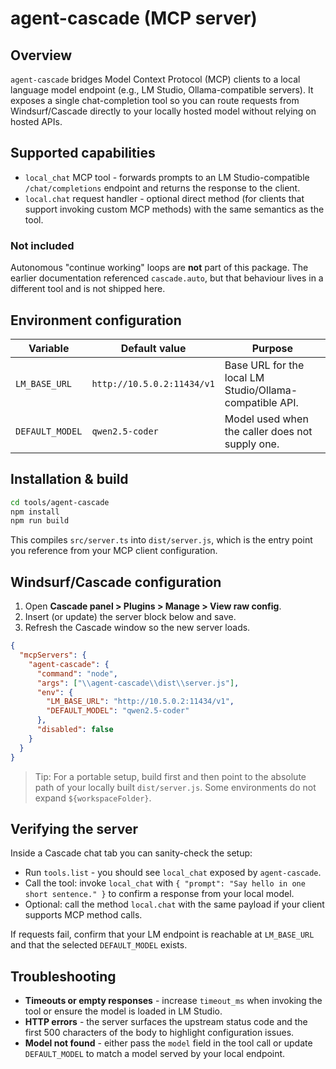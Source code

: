 # agent-cascade (MCP server)

## Overview
`agent-cascade` bridges Model Context Protocol (MCP) clients to a local language model endpoint (e.g., LM Studio, Ollama-compatible servers). It exposes a single chat-completion tool so you can route requests from Windsurf/Cascade directly to your locally hosted model without relying on hosted APIs.

## Supported capabilities
- `local_chat` MCP tool - forwards prompts to an LM Studio-compatible `/chat/completions` endpoint and returns the response to the client.
- `local.chat` request handler - optional direct method (for clients that support invoking custom MCP methods) with the same semantics as the tool.

### Not included
Autonomous "continue working" loops are **not** part of this package. The earlier documentation referenced `cascade.auto`, but that behaviour lives in a different tool and is not shipped here.

## Environment configuration
| Variable        | Default value              | Purpose                                                 |
|-----------------|----------------------------|---------------------------------------------------------|
| `LM_BASE_URL`   | `http://10.5.0.2:11434/v1` | Base URL for the local LM Studio/Ollama-compatible API. |
| `DEFAULT_MODEL` | `qwen2.5-coder`            | Model used when the caller does not supply one.         |

## Installation & build
```bash
cd tools/agent-cascade
npm install
npm run build
```
This compiles `src/server.ts` into `dist/server.js`, which is the entry point you reference from your MCP client configuration.

## Windsurf/Cascade configuration
1. Open **Cascade panel > Plugins > Manage > View raw config**.
2. Insert (or update) the server block below and save.
3. Refresh the Cascade window so the new server loads.

```json
{
  "mcpServers": {
    "agent-cascade": {
      "command": "node",
      "args": ["\\agent-cascade\\dist\\server.js"],
      "env": {
        "LM_BASE_URL": "http://10.5.0.2:11434/v1",
        "DEFAULT_MODEL": "qwen2.5-coder"
      },
      "disabled": false
    }
  }
}
```

> Tip: For a portable setup, build first and then point to the absolute path of your locally built `dist/server.js`. Some environments do not expand `${workspaceFolder}`.

## Verifying the server
Inside a Cascade chat tab you can sanity-check the setup:
- Run `tools.list` - you should see `local_chat` exposed by `agent-cascade`.
- Call the tool: invoke `local_chat` with `{ "prompt": "Say hello in one short sentence." }` to confirm a response from your local model.
- Optional: call the method `local.chat` with the same payload if your client supports MCP method calls.

If requests fail, confirm that your LM endpoint is reachable at `LM_BASE_URL` and that the selected `DEFAULT_MODEL` exists.

## Troubleshooting
- **Timeouts or empty responses** - increase `timeout_ms` when invoking the tool or ensure the model is loaded in LM Studio.
- **HTTP errors** - the server surfaces the upstream status code and the first 500 characters of the body to highlight configuration issues.
- **Model not found** - either pass the `model` field in the tool call or update `DEFAULT_MODEL` to match a model served by your local endpoint.
